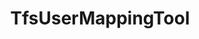 ---
optionsClassName: TfsUserMappingToolOptions
optionsClassFullName: MigrationTools.Tools.TfsUserMappingToolOptions
configurationSamples:
- name: defaults
  description: 
  code: >-
    {
      "MigrationTools": {
        "ProcessorDefaults": {
          "TfsUserMappingTool": {}
        }
      }
    }
  sampleFor: MigrationTools.Tools.TfsUserMappingToolOptions
- name: Classic
  description: 
  code: >-
    {
      "$type": "TfsUserMappingToolOptions",
      "IdentityFieldsToCheck": null,
      "UserMappingFile": null
    }
  sampleFor: MigrationTools.Tools.TfsUserMappingToolOptions
description: The TfsUserMappingTool is used to map users from the source to the target system. Run it with the ExportUsersForMappingContext to create a mapping file then with WorkItemMigrationContext to use the mapping file to update the users in the target system as you migrate the work items.
className: TfsUserMappingTool
typeName: Tools
architecture: v1
options:
- parameterName: IdentityFieldsToCheck
  type: List
  description: This is a list of the Identiy fields in the Source to check for user mapping purposes. You should list all identiy fields that you wan to map.
  defaultValue: missng XML code comments
- parameterName: UserMappingFile
  type: String
  description: This is the file that will be used to export or import the user mappings. Use the ExportUsersForMapping processor to create the file.
  defaultValue: missng XML code comments
status: missng XML code comments
processingTarget: missng XML code comments
classFile: /src/MigrationTools.Clients.AzureDevops.ObjectModel/Tools/TfsUserMappingTool.cs
optionsClassFile: /src/MigrationTools.Clients.AzureDevops.ObjectModel/Tools/TfsUserMappingToolOptions.cs

redirectFrom:
- /Reference/v1/Tools/TfsUserMappingToolOptions/
layout: reference
toc: true
permalink: /Reference/Tools/TfsUserMappingTool/
title: TfsUserMappingTool
categories:
- Tools
- v1
topics:
- topic: notes
  path: /Tools/TfsUserMappingTool-notes.md
  exists: false
  markdown: ''
- topic: introduction
  path: /Tools/TfsUserMappingTool-introduction.md
  exists: false
  markdown: ''

---